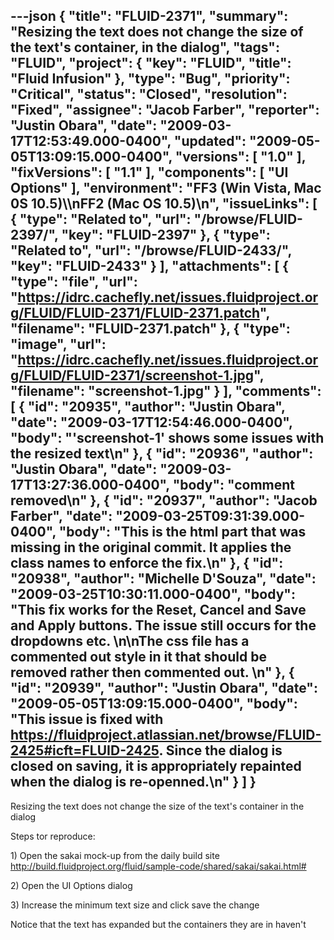 ---json
{
  "title": "FLUID-2371",
  "summary": "Resizing the text does not change the size of the text's container, in the dialog",
  "tags": "FLUID",
  "project": {
    "key": "FLUID",
    "title": "Fluid Infusion"
  },
  "type": "Bug",
  "priority": "Critical",
  "status": "Closed",
  "resolution": "Fixed",
  "assignee": "Jacob Farber",
  "reporter": "Justin Obara",
  "date": "2009-03-17T12:53:49.000-0400",
  "updated": "2009-05-05T13:09:15.000-0400",
  "versions": [
    "1.0"
  ],
  "fixVersions": [
    "1.1"
  ],
  "components": [
    "UI Options"
  ],
  "environment": "FF3 (Win Vista, Mac 0S 10.5)\\\nFF2 (Mac OS 10.5)\n",
  "issueLinks": [
    {
      "type": "Related to",
      "url": "/browse/FLUID-2397/",
      "key": "FLUID-2397"
    },
    {
      "type": "Related to",
      "url": "/browse/FLUID-2433/",
      "key": "FLUID-2433"
    }
  ],
  "attachments": [
    {
      "type": "file",
      "url": "https://idrc.cachefly.net/issues.fluidproject.org/FLUID/FLUID-2371/FLUID-2371.patch",
      "filename": "FLUID-2371.patch"
    },
    {
      "type": "image",
      "url": "https://idrc.cachefly.net/issues.fluidproject.org/FLUID/FLUID-2371/screenshot-1.jpg",
      "filename": "screenshot-1.jpg"
    }
  ],
  "comments": [
    {
      "id": "20935",
      "author": "Justin Obara",
      "date": "2009-03-17T12:54:46.000-0400",
      "body": "'screenshot-1' shows some issues with the resized text\n"
    },
    {
      "id": "20936",
      "author": "Justin Obara",
      "date": "2009-03-17T13:27:36.000-0400",
      "body": "comment removed\n"
    },
    {
      "id": "20937",
      "author": "Jacob Farber",
      "date": "2009-03-25T09:31:39.000-0400",
      "body": "This is the html part that was missing in the original commit. It applies the class names to enforce the fix.\n"
    },
    {
      "id": "20938",
      "author": "Michelle D'Souza",
      "date": "2009-03-25T10:30:11.000-0400",
      "body": "This fix works for the Reset, Cancel and Save and Apply buttons. The issue still occurs for the dropdowns etc.&#x20;\n\nThe css file has a commented out style in it that should be removed rather then commented out.&#x20;\n"
    },
    {
      "id": "20939",
      "author": "Justin Obara",
      "date": "2009-05-05T13:09:15.000-0400",
      "body": "This issue is fixed with <https://fluidproject.atlassian.net/browse/FLUID-2425#icft=FLUID-2425>. Since the dialog is closed on saving, it is appropriately repainted when the dialog is re-openned.\n"
    }
  ]
}
---
Resizing the text does not change the size of the text's container in the dialog

Steps tor reproduce:

1\) Open the sakai mock-up from the daily build site\
<http://build.fluidproject.org/fluid/sample-code/shared/sakai/sakai.html#>

2\) Open the UI Options dialog

3\) Increase the minimum text size and click save the change

Notice that the text has expanded but the containers they are in haven't&#x20;

        